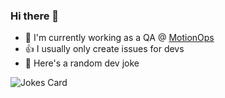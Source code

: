 ### Hi there 🚀

- 🐝 I'm currently working as a QA @ <a href="https://motionops.com" alt="Simple Software for Service Companies">MotionOps</a>
- 👍 I usually only create issues for devs
- 💬 Here's a random dev joke

![Jokes Card](https://readme-jokes.vercel.app/api)

<!--
**product-nick/product-nick** is a ✨ _special_ ✨ repository because its `README.md` (this file) appears on your GitHub profile.

Here are some ideas to get you started:

- 🔭 I'm currently working on ...
- 🌱 I'm currently learning ...
- 👯 I'm looking to collaborate on ...
- 🤔 I'm looking for help with ...
- 💬 Ask me about ...
- 📫 How to reach me: ...
- 😄 Pronouns: ...
- ⚡ Fun fact: ...
-->
